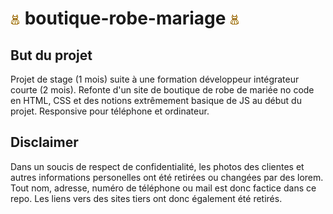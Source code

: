 # <img src="logo/favicon-ter.ico"> boutique-robe-mariage <img src="logo/favicon-ter.ico">

## But du projet
Projet de stage (1 mois) suite à une formation développeur intégrateur courte (2 mois). Refonte d'un site de boutique de robe de mariée no code en HTML, CSS et des notions extrêmement basique de JS au début du projet. Responsive pour téléphone et ordinateur.

## Disclaimer
Dans un soucis de respect de confidentialité, les photos des clientes et autres informations personelles ont été retirées ou changées par des lorem. Tout nom, adresse, numéro de téléphone ou mail est donc factice dans ce repo. Les liens vers des sites tiers ont donc également été retirés.